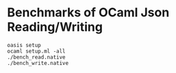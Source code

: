 Benchmarks of OCaml Json Reading/Writing
========================================

```
oasis setup
ocaml setup.ml -all
./bench_read.native
./bench_write.native
```